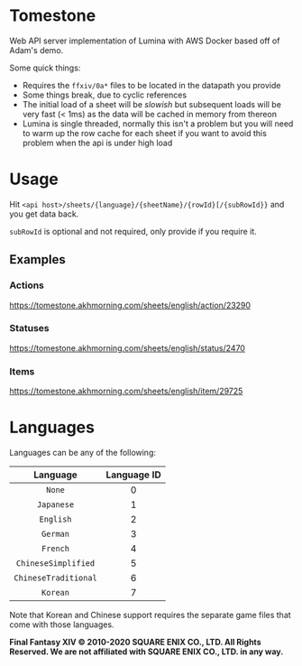 # Tomestone

Web API server implementation of Lumina with AWS Docker based off of Adam's demo.

Some quick things:
* Requires the `ffxiv/0a*` files to be located in the datapath you provide
* Some things break, due to cyclic references
* The initial load of a sheet will be _slowish_ but subsequent loads will be very fast (< 1ms) as the data will be cached in memory from thereon
* Lumina is single threaded, normally this isn't a problem but you will need to warm up the row cache for each sheet if you want to avoid this problem when the api is under high load


# Usage
Hit `<api host>/sheets/{language}/{sheetName}/{rowId}[/{subRowId}}` and you get data back.

`subRowId` is optional and not required, only provide if you require it.

## Examples

### Actions

https://tomestone.akhmorning.com/sheets/english/action/23290

### Statuses

https://tomestone.akhmorning.com/sheets/english/status/2470

### Items

https://tomestone.akhmorning.com/sheets/english/item/29725

# Languages

Languages can be any of the following:

|Language|Language ID|
|:--:|:--:|
|`None`|0|
|`Japanese`|1|
|`English`|2|
|`German`|3|
|`French`|4|
|`ChineseSimplified`|5|
|`ChineseTraditional`|6|
|`Korean`|7|

Note that Korean and Chinese support requires the separate game files that come with those languages.

**Final Fantasy XIV © 2010-2020 SQUARE ENIX CO., LTD. All Rights Reserved. We are not affiliated with SQUARE ENIX CO., LTD. in any way.**
